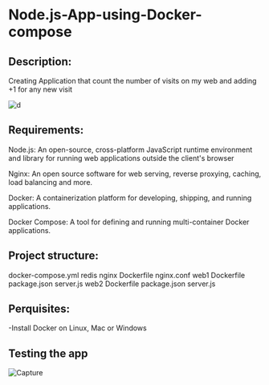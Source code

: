 # Node.js-App-using-Docker-compose


## Description:
Creating Application that count the number of visits on my web and adding +1 for any new visit 

![d](https://user-images.githubusercontent.com/122731503/221356027-4a98b959-65d4-41fc-b329-eca700a98eb2.JPG)

## Requirements:

Node.js: An open-source, cross-platform JavaScript runtime environment and library for running web applications outside the client's browser

Nginx: An open source software for web serving, reverse proxying, caching, load balancing and more.

Docker: A containerization platform for developing, shipping, and running applications.

Docker Compose: A tool for defining and running multi-container Docker applications.

## Project structure:

docker-compose.yml
redis
nginx
  Dockerfile
  nginx.conf
web1
  Dockerfile
  package.json
  server.js
web2
  Dockerfile
  package.json
  server.js
  
## Perquisites:

-Install Docker on Linux, Mac or Windows

## Testing the app

![Capture](https://user-images.githubusercontent.com/122731503/221356699-abcb84e8-821f-4707-a47a-56045e712167.JPG)

